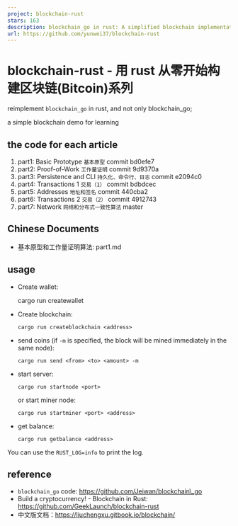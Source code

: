 ```yaml
---
project: blockchain-rust
stars: 163
description: blockchain_go in rust: A simplified blockchain implementation in rust for leaning / 用 rust 从零开始构建区块链(Bitcoin)
url: https://github.com/yunwei37/blockchain-rust
---
```


blockchain-rust - 用 rust 从零开始构建区块链(Bitcoin)系列
=============================================

reimplement `blockchain_go` in rust, and not only blockchain\_go;

a simple blockchain demo for learning

the code for each article
-------------------------

1.  part1: Basic Prototype `基本原型` commit bd0efe7
2.  part2: Proof-of-Work `工作量证明` commit 9d9370a
3.  part3: Persistence and CLI `持久化、命令行、日志` commit e2094c0
4.  part4: Transactions 1 `交易（1）` commit bdbdcec
5.  part5: Addresses `地址和签名` commit 440cba2
6.  part6: Transactions 2 `交易（2）` commit 4912743
7.  part7: Network `网络和分布式一致性算法` master

Chinese Documents
-----------------

-   基本原型和工作量证明算法: part1.md

usage
-----

-   Create wallet:
    
    cargo run createwallet
    
-   Create blockchain:
    
    ```
    cargo run createblockchain <address>
    ```
    
-   send coins (if `-m` is specified, the block will be mined immediately in the same node):
    
    ```
    cargo run send <from> <to> <amount> -m 
    ```
    
-   start server:
    
    ```
    cargo run startnode <port>
    ```
    
    or start miner node:
    
    ```
    cargo run startminer <port> <address>
    ```
    
-   get balance:
    
    ```
    cargo run getbalance <address>
    ```
    

You can use the `RUST_LOG=info` to print the log.

reference
---------

-   `blockchain_go` code: https://github.com/Jeiwan/blockchain\_go
-   Build a cryptocurrency! - Blockchain in Rust: https://github.com/GeekLaunch/blockchain-rust
-   中文版文档：https://liuchengxu.gitbook.io/blockchain/
